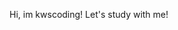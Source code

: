 Hi, im kwscoding! Let's study with me!

<!---
kwscoding/kwscoding is a ✨ special ✨ repository because its `README.md` (this file) appears on your GitHub profile.
You can click the Preview link to take a look at your changes.
--->
